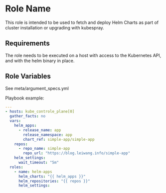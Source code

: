 Role Name
=========

This role is intended to be used to fetch and deploy Helm Charts as part of
cluster installation or upgrading with kubespray.

Requirements
------------

The role needs to be executed on a host with access to the Kubernetes API, and
with the helm binary in place.

Role Variables
--------------

See meta/argument_specs.yml

Playbook example:

```yaml
---
- hosts: kube_controle_plane[0]
  gather_facts: no
  vars:
    helm_apps:
      - release_name: app
        release_namespace: app
        chart_ref: simple-app/simple-app
    repos:
      - repo_name: simple-app
        repo_url: "https://blog.leiwang.info/simple-app"
    helm_settings:
      wait_timeout: "5m"
  roles:
    - name: helm-apps
      helm_charts: "{{ helm_apps }}"
      helm_repositories: "{{ repos }}"
      helm_settings:
```
